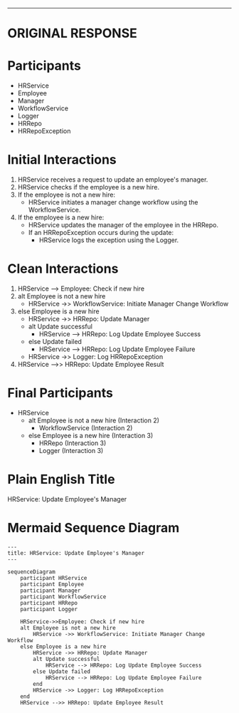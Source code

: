 ----
# ORIGINAL RESPONSE 
# Participants

* HRService
* Employee
* Manager
* WorkflowService
* Logger
* HRRepo
* HRRepoException

# Initial Interactions

1. HRService receives a request to update an employee's manager.
2. HRService checks if the employee is a new hire.
3. If the employee is not a new hire:
   - HRService initiates a manager change workflow using the WorkflowService.
4. If the employee is a new hire:
   - HRService updates the manager of the employee in the HRRepo.
   - If an HRRepoException occurs during the update:
     - HRService logs the exception using the Logger.

# Clean Interactions

1. HRService --> Employee: Check if new hire
2. alt Employee is not a new hire
   - HRService ->> WorkflowService: Initiate Manager Change Workflow
3. else Employee is a new hire
   - HRService ->> HRRepo: Update Manager
   - alt Update successful
     - HRService --> HRRepo: Log Update Employee Success
   - else Update failed
     - HRService --> HRRepo: Log Update Employee Failure
   - HRService ->> Logger: Log HRRepoException
4. HRService -->> HRRepo: Update Employee Result

# Final Participants

* HRService
   - alt Employee is not a new hire (Interaction 2)
      - WorkflowService (Interaction 2)
   - else Employee is a new hire (Interaction 3)
      - HRRepo (Interaction 3)
      - Logger (Interaction 3)

# Plain English Title

HRService: Update Employee's Manager

# Mermaid Sequence Diagram

```mermaid
---
title: HRService: Update Employee's Manager
---

sequenceDiagram
    participant HRService
    participant Employee
    participant Manager
    participant WorkflowService
    participant HRRepo
    participant Logger

    HRService->>Employee: Check if new hire
    alt Employee is not a new hire
        HRService ->> WorkflowService: Initiate Manager Change Workflow
    else Employee is a new hire
        HRService ->> HRRepo: Update Manager
        alt Update successful
            HRService --> HRRepo: Log Update Employee Success
        else Update failed
            HRService --> HRRepo: Log Update Employee Failure
        end
        HRService ->> Logger: Log HRRepoException
    end
    HRService -->> HRRepo: Update Employee Result
```
